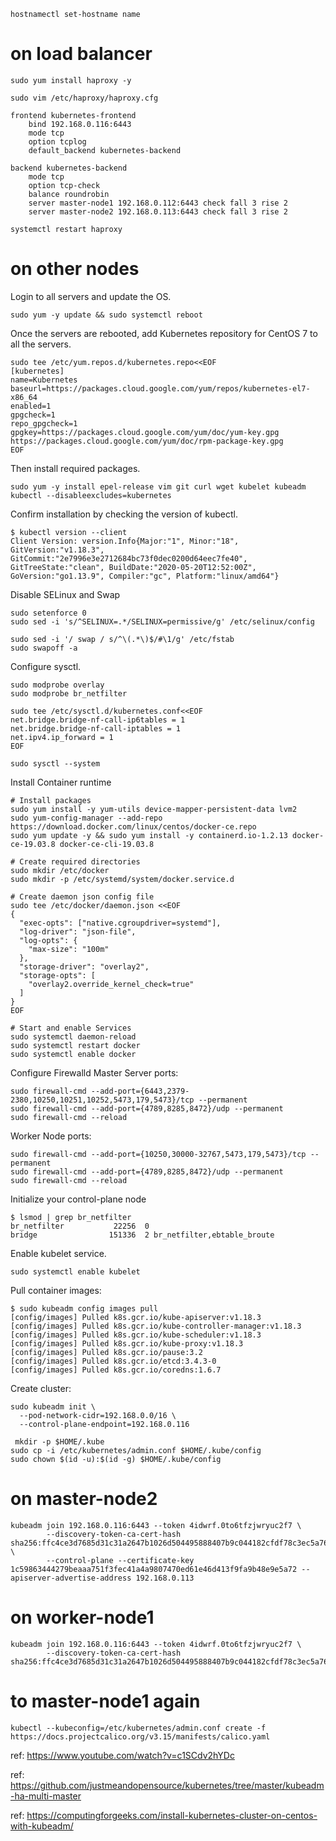 ```
hostnamectl set-hostname name
```
# on load balancer
```
sudo yum install haproxy -y
```
```
sudo vim /etc/haproxy/haproxy.cfg
```

```
frontend kubernetes-frontend
    bind 192.168.0.116:6443
    mode tcp
    option tcplog
    default_backend kubernetes-backend

backend kubernetes-backend
    mode tcp
    option tcp-check
    balance roundrobin
    server master-node1 192.168.0.112:6443 check fall 3 rise 2
    server master-node2 192.168.0.113:6443 check fall 3 rise 2
```
```
systemctl restart haproxy
```

# on other nodes
Login to all servers and update the OS.
```
sudo yum -y update && sudo systemctl reboot
```
Once the servers are rebooted, add Kubernetes repository for CentOS 7 to all the servers.
```
sudo tee /etc/yum.repos.d/kubernetes.repo<<EOF
[kubernetes]
name=Kubernetes
baseurl=https://packages.cloud.google.com/yum/repos/kubernetes-el7-x86_64
enabled=1
gpgcheck=1
repo_gpgcheck=1
gpgkey=https://packages.cloud.google.com/yum/doc/yum-key.gpg https://packages.cloud.google.com/yum/doc/rpm-package-key.gpg
EOF
```
Then install required packages.
```
sudo yum -y install epel-release vim git curl wget kubelet kubeadm kubectl --disableexcludes=kubernetes
```
Confirm installation by checking the version of kubectl.
```
$ kubectl version --client
Client Version: version.Info{Major:"1", Minor:"18", GitVersion:"v1.18.3", GitCommit:"2e7996e3e2712684bc73f0dec0200d64eec7fe40", GitTreeState:"clean", BuildDate:"2020-05-20T12:52:00Z", GoVersion:"go1.13.9", Compiler:"gc", Platform:"linux/amd64"}
```

Disable SELinux and Swap
```
sudo setenforce 0
sudo sed -i 's/^SELINUX=.*/SELINUX=permissive/g' /etc/selinux/config
```
```
sudo sed -i '/ swap / s/^\(.*\)$/#\1/g' /etc/fstab
sudo swapoff -a
```
Configure sysctl.
```
sudo modprobe overlay
sudo modprobe br_netfilter

sudo tee /etc/sysctl.d/kubernetes.conf<<EOF
net.bridge.bridge-nf-call-ip6tables = 1
net.bridge.bridge-nf-call-iptables = 1
net.ipv4.ip_forward = 1
EOF

sudo sysctl --system
```
Install Container runtime
```
# Install packages
sudo yum install -y yum-utils device-mapper-persistent-data lvm2
sudo yum-config-manager --add-repo https://download.docker.com/linux/centos/docker-ce.repo
sudo yum update -y && sudo yum install -y containerd.io-1.2.13 docker-ce-19.03.8 docker-ce-cli-19.03.8

# Create required directories
sudo mkdir /etc/docker
sudo mkdir -p /etc/systemd/system/docker.service.d

# Create daemon json config file
sudo tee /etc/docker/daemon.json <<EOF
{
  "exec-opts": ["native.cgroupdriver=systemd"],
  "log-driver": "json-file",
  "log-opts": {
    "max-size": "100m"
  },
  "storage-driver": "overlay2",
  "storage-opts": [
    "overlay2.override_kernel_check=true"
  ]
}
EOF

# Start and enable Services
sudo systemctl daemon-reload 
sudo systemctl restart docker
sudo systemctl enable docker
```

Configure Firewalld
Master Server ports:
```
sudo firewall-cmd --add-port={6443,2379-2380,10250,10251,10252,5473,179,5473}/tcp --permanent
sudo firewall-cmd --add-port={4789,8285,8472}/udp --permanent
sudo firewall-cmd --reload
```
Worker Node ports:
```
sudo firewall-cmd --add-port={10250,30000-32767,5473,179,5473}/tcp --permanent
sudo firewall-cmd --add-port={4789,8285,8472}/udp --permanent
sudo firewall-cmd --reload
```

Initialize your control-plane node
```
$ lsmod | grep br_netfilter
br_netfilter           22256  0 
bridge                151336  2 br_netfilter,ebtable_broute
```

Enable kubelet service.
```
sudo systemctl enable kubelet
```

Pull container images:
```
$ sudo kubeadm config images pull
[config/images] Pulled k8s.gcr.io/kube-apiserver:v1.18.3
[config/images] Pulled k8s.gcr.io/kube-controller-manager:v1.18.3
[config/images] Pulled k8s.gcr.io/kube-scheduler:v1.18.3
[config/images] Pulled k8s.gcr.io/kube-proxy:v1.18.3
[config/images] Pulled k8s.gcr.io/pause:3.2
[config/images] Pulled k8s.gcr.io/etcd:3.4.3-0
[config/images] Pulled k8s.gcr.io/coredns:1.6.7
```
Create cluster:

```
sudo kubeadm init \
  --pod-network-cidr=192.168.0.0/16 \
  --control-plane-endpoint=192.168.0.116
```
  
  
  
```
 mkdir -p $HOME/.kube
sudo cp -i /etc/kubernetes/admin.conf $HOME/.kube/config
sudo chown $(id -u):$(id -g) $HOME/.kube/config
```

# on master-node2
```
kubeadm join 192.168.0.116:6443 --token 4idwrf.0to6tfzjwryuc2f7 \
        --discovery-token-ca-cert-hash sha256:ffc4ce3d7685d31c31a2647b1026d504495888407b9c044182cfdf78c3ec5a76 \
        --control-plane --certificate-key 1c59863444279beaaa751f3fec41a4a9807470ed61e46d413f9fa9b48e9e5a72 --apiserver-advertise-address 192.168.0.113
```

# on worker-node1
```
kubeadm join 192.168.0.116:6443 --token 4idwrf.0to6tfzjwryuc2f7 \
        --discovery-token-ca-cert-hash sha256:ffc4ce3d7685d31c31a2647b1026d504495888407b9c044182cfdf78c3ec5a76
```

# to master-node1 again
```
kubectl --kubeconfig=/etc/kubernetes/admin.conf create -f https://docs.projectcalico.org/v3.15/manifests/calico.yaml
```

ref: https://www.youtube.com/watch?v=c1SCdv2hYDc

ref: https://github.com/justmeandopensource/kubernetes/tree/master/kubeadm-ha-multi-master

ref: https://computingforgeeks.com/install-kubernetes-cluster-on-centos-with-kubeadm/
